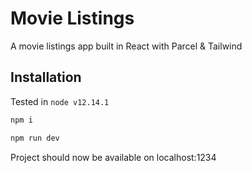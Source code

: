 # Movie Listings

A movie listings app built in React with Parcel & Tailwind

## Installation

Tested in `node v12.14.1`

```bash
npm i
```

```bash
npm run dev
```

Project should now be available on localhost:1234

